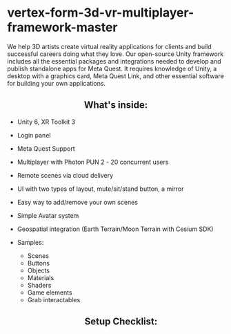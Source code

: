 # vertex-form-3d-vr-multiplayer-framework-master
We help 3D artists create virtual reality applications for clients and build successful careers doing what they love. Our open-source Unity framework includes all the essential packages and integrations needed to develop and publish standalone apps for Meta Quest. It requires knowledge of Unity, a desktop with a graphics card, Meta Quest Link, and other essential software for building your own applications.
<h2 align="center"><b>What's inside:</b></h2>

- Unity 6, XR Toolkit 3
- Login panel
- Meta Quest Support
- Multiplayer with Photon PUN 2 - 20 concurrent users
- Remote scenes via cloud delivery
- UI with two types of layout, mute/sit/stand button, a mirror
- Easy way to add/remove your own scenes
- Simple Avatar system
- Geospatial integration (Earth Terrain/Moon Terrain with Cesium SDK)
- Samples:
  - Scenes
  - Buttons
  - Objects
  - Materials
  - Shaders
  - Game elements
  - Grab interactables

  <h2 align="center"><b>Setup Checklist:</b></h2>
